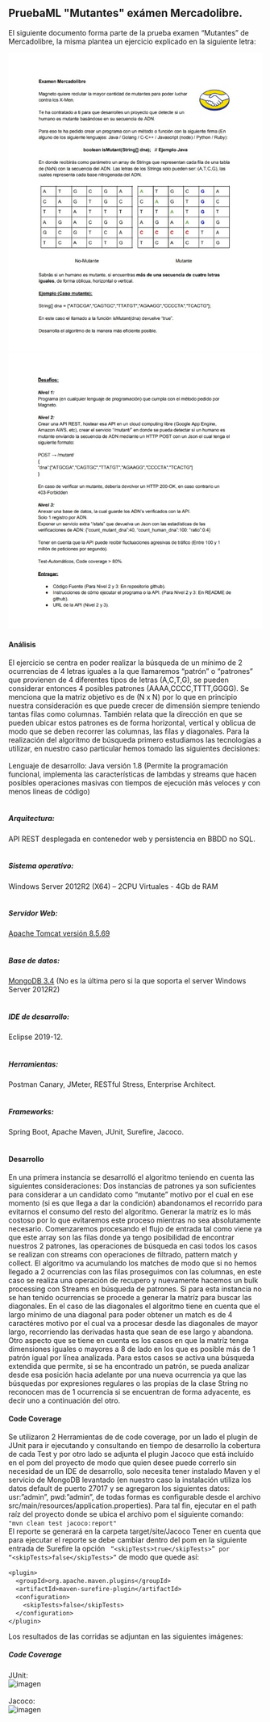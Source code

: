 ## PruebaML "Mutantes" exámen Mercadolibre.

El siguiente documento forma parte de la prueba examen “Mutantes” de Mercadolibre, la misma plantea un ejercicio explicado en la siguiente letra: 

![imagen](./images/letra1.jpg)
![imagen](./images/letra2.jpg)


#### Análisis
El ejercicio se centra en poder realizar la búsqueda de un mínimo de 2 ocurrencias de 4 letras iguales a la que llamaremos “patrón” o “patrones” que provienen de 4 diferentes tipos de  letras (A,C,T,G), se pueden considerar entonces 4 posibles patrones (AAAA,CCCC,TTTT,GGGG).
Se menciona que la matriz objetivo es de (N x N) por lo que en principio nuestra consideración es que puede crecer de dimensión siempre teniendo tantas filas como columnas. 
También relata que la dirección en que se pueden ubicar estos patrones es de forma horizontal, vertical y oblicua de modo que se deben recorrer las columnas, las filas y diagonales.
Para la realización del algoritmo de búsqueda primero estudiamos las tecnologías a utilizar, en nuestro caso particular hemos tomado las siguientes decisiones:<br/><br/>
Lenguaje de desarrollo: Java versión 1.8 (Permite la programación funcional, implementa las características de lambdas y streams que hacen posibles operaciones masivas con tiempos de ejecución más veloces y con menos líneas de código)<br/><br/>
##### Arquitectura: 
API REST desplegada en contenedor web y persistencia en BBDD no SQL.<br/><br/>
##### Sistema operativo: 
Windows Server 2012R2  (X64) – 2CPU Virtuales - 4Gb de RAM<br/><br/>
##### Servidor Web: 
[Apache Tomcat versión 8.5.69](https://tomcat.apache.org/download-80.cgi) <br/><br/>
##### Base de datos: 
[MongoDB 3.4](https://www.mongodb.com/try/download/community) (No es la última pero si la que soporta el server Windows Server 2012R2)<br/><br/>
##### IDE de desarrollo: 
Eclipse 2019-12.<br/><br/>
##### Herramientas: 
Postman Canary, JMeter, RESTful Stress, Enterprise Architect.<br/><br/>
##### Frameworks: 
Spring Boot, Apache Maven, JUnit, Surefire, Jacoco.<br/><br/>

#### Desarrollo
En una primera instancia se desarrolló el algoritmo teniendo en cuenta las siguientes consideraciones:
Dos instancias de patrones ya son suficientes para considerar a un candidato como “mutante” motivo por el cual en ese momento (si es que llega a dar la condición) abandonamos el recorrido para evitarnos el consumo del resto del algorítmo.
Generar la matríz es lo más costoso por lo que evitaremos este proceso mientras no sea absolutamente necesario.
Comenzaremos procesando el flujo de entrada tal como viene ya que este array son las filas donde ya tengo posibilidad de encontrar nuestros 2 patrones, las operaciones de búsqueda en casi todos los casos se realizan con streams con operaciones de filtrado, pattern match y collect.
El algoritmo va acumulando los matches de modo que si no hemos llegado a 2 ocurrencias con las filas proseguimos con las columnas, en este caso se realiza una operación de recupero y nuevamente hacemos un bulk processing con Streams en búsqueda de patrones.
Si para esta instancia no se han tenido ocurrencias se procede a generar la matríz para buscar las diagonales.
En el caso de las diagonales el algoritmo tiene en cuenta que el largo mínimo de una diagonal para poder obtener un match es de 4 caractéres motivo por el cual va a procesar desde las diagonales de mayor largo, recorriendo las derivadas hasta que sean de ese largo y abandona.
Otro aspecto que se tiene en cuenta es los casos en que la matríz tenga dimensiones iguales o mayores a 8 de lado en los que es posible más de 1 patrón igual por línea analizada. Para estos casos se activa una búsqueda extendida que permite, si se ha encontrado un patrón, se pueda analizar desde esa posición hacia adelante por una nueva ocurrencia ya que las búsquedas por expresiones regulares o las propias de la clase String no reconocen mas de 1 ocurrencia si se encuentran de forma adyacente, es decir uno a continuación del otro.


#### Code Coverage
Se utilizaron 2 Herramientas de de code coverage, por un lado el plugin de JUnit para ir ejecutando y consultando en tiempo de desarrollo la cobertura de cada Test y por otro lado se adjunta el plugin Jacoco que está incluído en el pom del proyecto de modo que quien desee puede correrlo sin necesidad de un IDE de desarrollo, solo necesita tener instalado Maven y el servicio de MongoDB levantado (en nuestro caso la instalación utiliza los datos default de puerto 27017 y se agregaron los siguientes datos: usr:”admin”, pwd:”admin”, de todas formas es configurable desde el archivo src/main/resources/application.properties).
Para tal fin, ejecutar en el path raíz del proyecto donde se ubica el archivo pom el siguiente comando:<br/>
```"mvn clean test jacoco:report" ```  <br/> 
El reporte se generará en la carpeta target/site/Jacoco
Tener en cuenta que para ejecutar el reporte se debe cambiar dentro del pom en la siguiente entrada de Surefire
la opción ``` “<skipTests>true</skipTests>” por “<skipTests>false</skipTests>”``` de modo que quede así:
<br/>
```
<plugin>
  <groupId>org.apache.maven.plugins</groupId>
  <artifactId>maven-surefire-plugin</artifactId>
  <configuration>
	<skipTests>false</skipTests>
  </configuration>
</plugin>
```
Los resultados de las corridas se adjuntan en las siguientes imágenes:
##### Code Coverage
JUnit:<br/>
![imagen](./images/JUnitCoverage.jpg)<br/><br/>
Jacoco:<br/>
![imagen](./images/jacoco.jpg)<br/>



